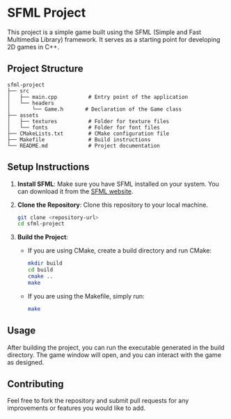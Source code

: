 # SFML Project

This project is a simple game built using the SFML (Simple and Fast Multimedia Library) framework. It serves as a starting point for developing 2D games in C++.

## Project Structure

```
sfml-project
├── src
│   ├── main.cpp          # Entry point of the application
│   └── headers
│       └── Game.h       # Declaration of the Game class
├── assets
│   ├── textures          # Folder for texture files
│   └── fonts             # Folder for font files
├── CMakeLists.txt        # CMake configuration file
├── Makefile              # Build instructions
└── README.md             # Project documentation
```

## Setup Instructions

1. **Install SFML**: Make sure you have SFML installed on your system. You can download it from the [SFML website](https://www.sfml-dev.org/download.php).

2. **Clone the Repository**: Clone this repository to your local machine.

   ```bash
   git clone <repository-url>
   cd sfml-project
   ```

3. **Build the Project**:
   - If you are using CMake, create a build directory and run CMake:

     ```bash
     mkdir build
     cd build
     cmake ..
     make
     ```

   - If you are using the Makefile, simply run:

     ```bash
     make
     ```

## Usage

After building the project, you can run the executable generated in the build directory. The game window will open, and you can interact with the game as designed.

## Contributing

Feel free to fork the repository and submit pull requests for any improvements or features you would like to add.
